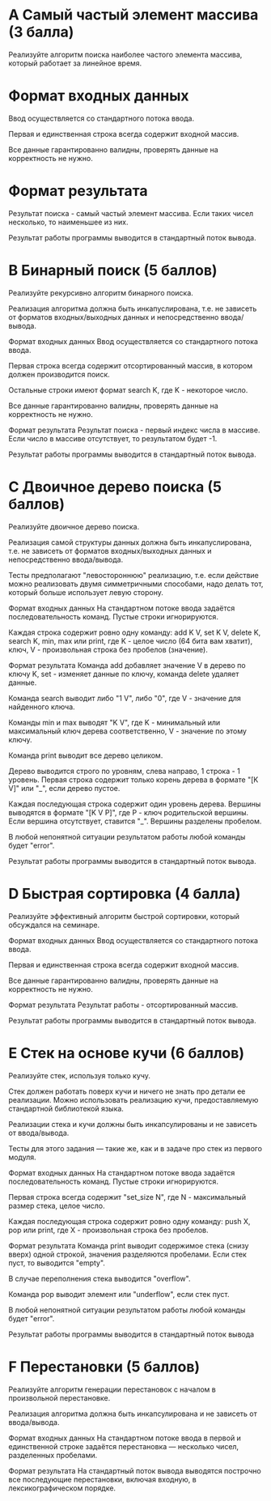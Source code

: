 # A Самый частый элемент массива (3 балла)
Реализуйте алгоритм поиска наиболее частого элемента массива, который работает за линейное время.

# Формат входных данных
Ввод осуществляется со стандартного потока ввода.

Первая и единственная строка всегда содержит входной массив.

Все данные гарантированно валидны, проверять данные на корректность не нужно.

# Формат результата
Результат поиска - самый частый элемент массива. Если таких чисел несколько, то наименьшее из них.

Результат работы программы выводится в стандартный поток вывода.

# B Бинарный поиск (5 баллов)
Реализуйте рекурсивно алгоритм бинарного поиска.

Реализация алгоритма должна быть инкапуслирована, т.е. не зависеть от форматов входных/выходных данных и непосредственно ввода/вывода.

Формат входных данных
Ввод осуществляется со стандартного потока ввода.

Первая строка всегда содержит отсортированный массив, в котором должен производится поиск.

Остальные строки имеют формат search K, где K - некоторое число.

Все данные гарантированно валидны, проверять данные на корректность не нужно.

Формат результата
Результат поиска - первый индекс числа в массиве. Если число в массиве отсутствует, то результатом будет -1.

Результат работы программы выводится в стандартный поток вывода.

# C Двоичное дерево поиска (5 баллов)
Реализуйте двоичное дерево поиска.

Реализация самой структуры данных должна быть инкапуслирована, т.е. не зависеть от форматов входных/выходных данных и непосредственно ввода/вывода.

Тесты предполагают "левостороннюю" реализацию, т.е. если действие можно реализовать двумя симметричными способами, надо делать тот, который больше использует левую сторону.

Формат входных данных
На стандартном потоке ввода задаётся последовательность команд. Пустые строки игнорируются.

Каждая строка содержит ровно одну команду: add K V, set K V, delete K, search K, min, max или print, где K - целое число (64 бита вам хватит), ключ, V - произвольная строка без пробелов (значение).

Формат результата
Команда add добавляет значение V в дерево по ключу K, set - изменяет данные по ключу, команда delete удаляет данные.

Команда search выводит либо "1 V", либо "0", где V - значение для найденного ключа.

Команды min и max выводят "K V", где K - минимальный или максимальный ключ дерева соответственно, V - значение по этому ключу.

Команда print выводит все дерево целиком.

Дерево выводится строго по уровням, слева направо, 1 строка - 1 уровень. Первая строка содержит только корень дерева в формате "[K V]" или "_", если дерево пустое.

Каждая последующая строка содержит один уровень дерева. Вершины выводятся в формате "[K V P]", где P - ключ родительской вершины. Если вершина отсутствует, ставится "_". Вершины разделены пробелом.

В любой непонятной ситуации результатом работы любой команды будет "error".

Результат работы программы выводится в стандартный поток вывода.

# D Быстрая сортировка (4 балла)
Реализуйте эффективный алгоритм быстрой сортировки, который обсуждался на семинаре.

Формат входных данных
Ввод осуществляется со стандартного потока ввода.

Первая и единственная строка всегда содержит входной массив.

Все данные гарантированно валидны, проверять данные на корректность не нужно.

Формат результата
Результат работы - отсортированный массив.

Результат работы программы выводится в стандартный поток вывода.

# E Стек на основе кучи (6 баллов)
Реализуйте стек, используя только кучу.

Стек должен работать поверх кучи и ничего не знать про детали ее реализации. Можно использовать реализацию кучи, предоставляемую стандартной библиотекой языка.

Реализации стека и кучи должны быть инкапсулированы и не зависеть от ввода/вывода.

Тесты для этого задания — такие же, как и в задаче про стек из первого модуля.

Формат входных данных
На стандартном потоке ввода задаётся последовательность команд. Пустые строки игнорируются.

Первая строка всегда содержит "set_size N", где N - максимальный размер стека, целое число.

Каждая последующая строка содержит ровно одну команду: push X, pop или print, где X - произвольная строка без пробелов.

Формат результата
Команда print выводит содержимое стека (снизу вверх) одной строкой, значения разделяются пробелами. Если стек пуст, то выводится "empty".

В случае переполнения стека выводится "overflow".

Команда pop выводит элемент или "underflow", если стек пуст.

В любой непонятной ситуации результатом работы любой команды будет "error".

Результат работы программы выводится в стандартный поток вывода

# F Перестановки (5 баллов)
Реализуйте алгоритм генерации перестановок с началом в произвольной перестановке.

Реализация алгоритма должна быть инкапсулирована и не зависеть от ввода/вывода.

Формат входных данных
На стандартном потоке ввода в первой и единственной строке задаётся перестановка — несколько чисел, разделенных пробелами.

Формат результата
На стандартный поток вывода выводятся построчно все последующие перестановки, включая входную, в лексикографическом порядке.
